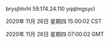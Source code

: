 brysjhhrhl 59.174.24.110 yqqlmgsycl

2020年 11月 26日 星期四 15:00:02 CST

2020年 11月 26日 星期四 07:00:02 GMT
